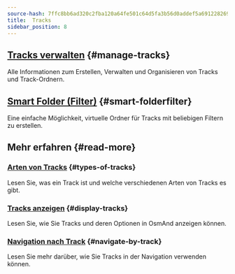 ```yaml
---
source-hash: 7ffc8bb6ad320c2fba120a64fe501c64d5fa3b56d0addef5a691228269465d64
title:  Tracks
sidebar_position: 8
---
```


## [Tracks verwalten](./manage-tracks.md) {#manage-tracks}

Alle Informationen zum Erstellen, Verwalten und Organisieren von Tracks und Track-Ordnern.

## [Smart Folder (Filter)](./smart-folder.md) {#smart-folderfilter}

Eine einfache Möglichkeit, virtuelle Ordner für Tracks mit beliebigen Filtern zu erstellen.

## Mehr erfahren {#read-more}

### [Arten von Tracks](../../map/tracks/index.md#types-of-tracks) {#types-of-tracks}

Lesen Sie, was ein Track ist und welche verschiedenen Arten von Tracks es gibt.

### [Tracks anzeigen](../../map/tracks/index.md#display-tracks) {#display-tracks}

Lesen Sie, wie Sie Tracks und deren Optionen in OsmAnd anzeigen können.

### [Navigation nach Track](../../navigation/setup/gpx-navigation.md) {#navigate-by-track}

Lesen Sie mehr darüber, wie Sie Tracks in der Navigation verwenden können.